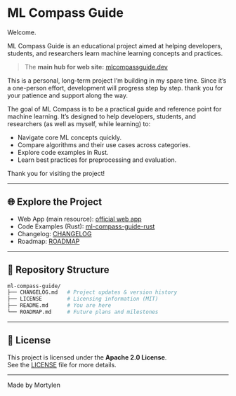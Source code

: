 # ML Compass Guide

Welcome.

ML Compass Guide is an educational project aimed at helping developers, students, and researchers learn machine learning concepts and practices.

> The **main hub for web site:**
> [mlcompassguide.dev](https://mlcompassguide.dev)

This is a personal, long-term project I’m building in my spare time. Since it’s a one-person effort, development will progress step by step.
thank you for your patience and support along the way.

The goal of ML Compass is to be a practical guide and reference point for machine learning. It’s designed to help developers, students, and researchers (as well as myself, while learning) to:

- Navigate core ML concepts quickly.
- Compare algorithms and their use cases across categories.
- Explore code examples in Rust.
- Learn best practices for preprocessing and evaluation.

Thank you for visiting the project!

---

## 🌐 Explore the Project

- Web App (main resource): [official web app](https://mlcompassguide.dev)
- Code Examples (Rust): [ml-compass-guide-rust](https://github.com/mortylen/ml-compass-guide-rust)
- Changelog: [CHANGELOG](./CHANGELOG.md)
- Roadmap: [ROADMAP](./ROADMAP.md)

---

## 📁 Repository Structure

```bash
ml-compass-guide/
├── CHANGELOG.md   # Project updates & version history
├── LICENSE        # Licensing information (MIT)
├── README.md      # You are here
└── ROADMAP.md     # Future plans and milestones
```

---

## 📜 License

This project is licensed under the **Apache 2.0 License**.  
See the [LICENSE](./LICENSE) file for more details.

---

Made by Mortylen
